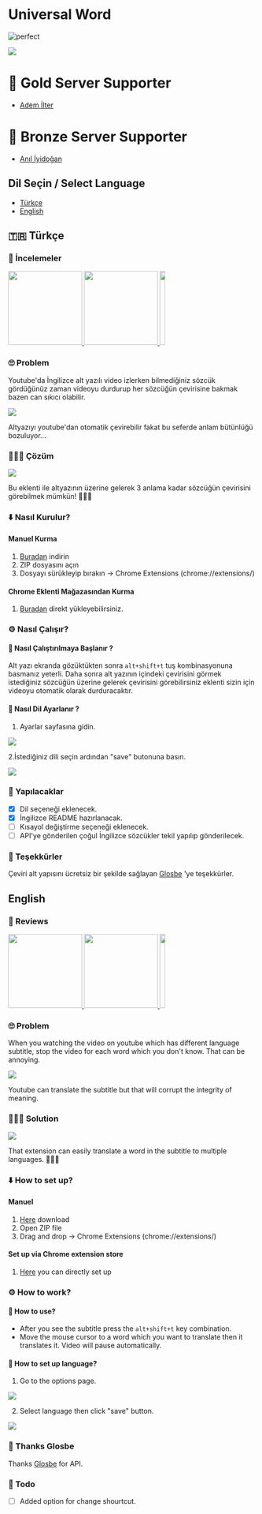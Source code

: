# Universal Word

![perfect](https://user-images.githubusercontent.com/16020123/31504060-174ac44e-af7a-11e7-9a4d-55d949de1240.gif)

<a href="https://www.patreon.com/yasinguzel">
  <img src="https://camo.githubusercontent.com/bd0218ae6d0e95a38e8f4a73a70ad9d4b0ebda23/68747470733a2f2f73332d75732d776573742d312e616d617a6f6e6177732e636f6d2f70617472656f6e2d7265776172642d696d616765732f313533373730342e706e67">
</a>

# 🥇 Gold Server Supporter  
  * [Adem İlter](https://github.com/ademilter)
  
# 🥉 Bronze Server Supporter
  * [Anıl İyidoğan](https://github.com/aniliyidogan)

## Dil Seçin / Select Language
* [Türkçe](#-türkçe)
* [English](#english)

## 🇹🇷 Türkçe

### 📰 İncelemeler
<a href="https://webrazzi.com/2017/10/13/universal-world/">
  <img src="https://pbs.twimg.com/profile_images/661545729584943104/fsIId8WQ.png" height="150">
</a>
<a href="http://onedigital.mx/ww3/2017/10/13/universal-word-extension-que-permite-traducir-los-subtitulos-de-youtube/">
  <img src="http://onedigital.mx/ww3/wp-content/uploads/2014/04/logo5001.jpg" height="150">
</a>
<a href="https://www.maketecheasier.com/software/universal-word/">
  <img src="https://www.maketecheasier.com/assets/themes/MTE-10/images/mtelogo.svg" height="150" width="15%">
</a>

### 🙄 Problem 
  Youtube'da İngilizce alt yazılı video izlerken bilmediğiniz sözcük gördüğünüz zaman videoyu durdurup her sözcüğün çevirisine bakmak bazen can sıkıcı olabilir.

  ![](https://user-images.githubusercontent.com/16020123/31394850-04471cdc-ade8-11e7-8c2d-dc500231ec33.gif)

  Altyazıyı youtube'dan otomatik çevirebilir fakat bu seferde anlam bütünlüğü bozuluyor...


### 🎊🎉🎈 Çözüm

  ![](https://user-images.githubusercontent.com/16020123/31394887-188f5a6a-ade8-11e7-9883-9f26ade57830.gif)
  
  Bu eklenti ile altyazının üzerine gelerek 3 anlama kadar sözcüğün çevirisini görebilmek mümkün! 🎊🎉🎈

### ⬇️ Nasıl Kurulur?

  #### Manuel Kurma
  1. [Buradan](https://github.com/yasinguzel/universal-word/releases/download/v1.2.1/universal-wordv1.2.1.zip) indirin
  2. ZIP dosyasını açın
  3. Dosyayı sürükleyip bırakın -> Chrome Extensions (chrome://extensions/)

  #### Chrome Eklenti Mağazasından Kurma
  1. [Buradan](https://chrome.google.com/webstore/detail/universal-word/gpdfbmcmghechfppnckabnhojmogdifl?hl=en) direkt yükleyebilirsiniz.

### ⚙️ Nasıl Çalışır?
#### 🏁 Nasıl Çalıştırılmaya Başlanır ?
  Alt yazı ekranda gözüktükten sonra `alt+shift+t` tuş kombinasyonuna basmanız yeterli. Daha sonra alt yazının içindeki çevirisini görmek istediğiniz sözcüğün üzerine gelerek çevirisini görebilirsiniz eklenti sizin için videoyu otomatik olarak durduracaktır.
  
#### 👅 Nasıl Dil Ayarlanır ?
  1. Ayarlar sayfasına gidin.
  
  ![](https://user-images.githubusercontent.com/16020123/31394709-aaac26d6-ade7-11e7-8fa4-b08d9a3042da.png)
  
  2.İstediğiniz dili seçin ardından "save" butonuna basın.
  
  ![](https://user-images.githubusercontent.com/16020123/31394736-ba99037a-ade7-11e7-9e60-3a457bb6d607.png)
  
### 📝 Yapılacaklar

- [x] Dil seçeneği eklenecek.
- [x] İngilizce README hazırlanacak.
- [ ] Kısayol değiştirme seçeneği eklenecek.
- [ ] API'ye gönderilen çoğul İngilizce sözcükler tekil yapılıp gönderilecek.

### 👏 Teşekkürler
Çeviri alt yapısını ücretsiz bir şekilde sağlayan [Glosbe](https://glosbe.com/) 'ye teşekkürler.

## English

### 📰 Reviews

<a href="https://webrazzi.com/2017/10/13/universal-world/">
  <img src="https://pbs.twimg.com/profile_images/661545729584943104/fsIId8WQ.png" height="150">
</a>
<a href="http://onedigital.mx/ww3/2017/10/13/universal-word-extension-que-permite-traducir-los-subtitulos-de-youtube/">
  <img src="http://onedigital.mx/ww3/wp-content/uploads/2014/04/logo5001.jpg" height="150">
</a>
<a href="https://www.maketecheasier.com/software/universal-word/">
  <img src="https://www.maketecheasier.com/assets/themes/MTE-10/images/mtelogo.svg" height="150" width="15%">
</a>

### 🙄 Problem 
  When you watching the video on youtube which has different language subtitle, stop the video for each word which you don't know. That can be annoying.

  ![](https://user-images.githubusercontent.com/16020123/31394850-04471cdc-ade8-11e7-8c2d-dc500231ec33.gif)

  Youtube can translate the subtitle but that will corrupt the integrity of meaning.

### 🎊🎉🎈 Solution

  ![](https://user-images.githubusercontent.com/16020123/31394887-188f5a6a-ade8-11e7-9883-9f26ade57830.gif)
  
  That extension can easily translate a word in the subtitle to multiple languages. 🎊🎉🎈

### ⬇️ How to set up?

  #### Manuel
  1. [Here](https://github.com/yasinguzel/universal-word/releases/download/v1.2.1/universal-wordv1.2.1.zip) download
  2. Open ZIP file
  3. Drag and drop -> Chrome Extensions (chrome://extensions/)

  #### Set up via Chrome extension store
  1. [Here](https://chrome.google.com/webstore/detail/universal-word/gpdfbmcmghechfppnckabnhojmogdifl?hl=en) you can directly set up

### ⚙️ How to work?
  #### 🏁 How to use?
  * After you see the subtitle press the `alt+shift+t` key combination. 
  * Move the mouse cursor to a word which you want to translate then it translates it. 
  Video will pause automatically.

  #### 👅 How to set up language?
  1. Go to the options page.

  ![](https://user-images.githubusercontent.com/16020123/31394709-aaac26d6-ade7-11e7-8fa4-b08d9a3042da.png)

  2. Select language then click "save" button.

  ![](https://user-images.githubusercontent.com/16020123/31394736-ba99037a-ade7-11e7-9e60-3a457bb6d607.png)

### 👏 Thanks Glosbe
Thanks [Glosbe](https://glosbe.com/) for API.

### 📝 Todo

- [ ] Added option for change shourtcut.

